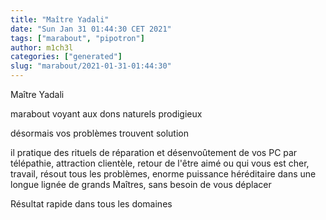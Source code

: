 ```yaml
---
title: "Maître Yadali"
date: "Sun Jan 31 01:44:30 CET 2021"
tags: ["marabout", "pipotron"]
author: m1ch3l
categories: ["generated"]
slug: "marabout/2021-01-31-01:44:30"
---
```


Maître Yadali

marabout voyant aux dons naturels prodigieux

désormais vos problèmes trouvent solution

il pratique des rituels de réparation et désenvoûtement de vos PC par télépathie, attraction clientèle, retour de l'être aimé ou qui vous est cher, travail, résout tous les problèmes, enorme puissance héréditaire dans une longue lignée de grands Maîtres, sans besoin de vous déplacer

Résultat rapide dans tous les domaines
